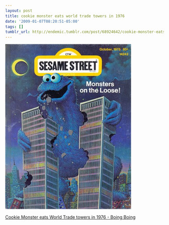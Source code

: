 ```yaml
---
layout: post
title: cookie monster eats world trade towers in 1976
date: '2009-01-07T08:20:51-05:00'
tags: []
tumblr_url: http://endemic.tumblr.com/post/68924642/cookie-monster-eats-world-trade-towers-in-1976
---
```

 ![](/tumblr_files/GozJ8yit3ifkcj80vS1iWXLZo1_400.jpg)  

[Cookie Monster eats World Trade towers in 1976 - Boing Boing](http://www.boingboing.net/2009/01/06/cookie-monster-eats.html)

